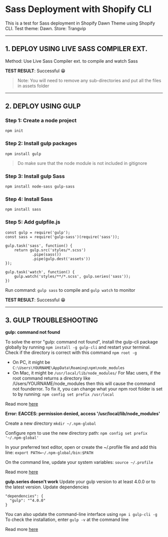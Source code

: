 # Sass Deployment with Shopify CLI

This is a test for Sass deployment in Shopify Dawn Theme using Shopify CLI.
Test theme: Dawn.
Store: Trangvip

---

## 1. DEPLOY USING LIVE SASS COMPILER EXT.

Method: Use Live Sass Compiler ext. to compile and watch Sass

**TEST RESULT**: Successful :grin:

> Note: You will need to remove any sub-directories and put all the files in assets folder

---

## 2. DEPLOY USING GULP

### Step 1: Create a node project

```
npm init
```

### Step 2: Install gulp packages

```
npm install gulp
```

> Do make sure that the node module is not included in gitignore

### Step 3: Install gulp Sass

```
npm install node-sass gulp-sass
```

### Step 4: Install Sass

```
npm install sass
```

### Step 5: Add gulpfile.js

```
const gulp = require('gulp');
const sass = require('gulp-sass')(require('sass'));

gulp.task('sass', function() {
    return gulp.src('styles/*.scss')
            .pipe(sass())
            .pipe(gulp.dest('assets'))
});

gulp.task('watch', function() {
    gulp.watch('styles/**/*.scss', gulp.series('sass'));
})
```

Run command: `gulp sass` to compile and `gulp watch` to monitor

**TEST RESULT**: Successful :grin:

---

## 3. GULP TROUBLESHOOTING

**gulp: command not found**

To solve the error "gulp: command not found", install the gulp-cli package globally by running `npm install -g gulp-cli` and restart your terminal.
Check if the directory is correct with this command `npm root -g`

- On PC, it might be `C:\Users\YOURNAME\AppData\Roaming\npm\node_modules`
- On Mac, it might be `/usr/local/lib/node_modules/`
  For Mac users, if the root command returns a directory like /Users/YOURNAME/node_modules then this will cause the command not founderror.
  To fix it, you can change what your npm root folder is set to by running: `npm config set prefix /usr/local`

Read more [here](https://coder-coder.com/fix-gulp-command-not-found-error/)

**Error: EACCES: permission denied, access '/usr/local/lib/node_modules'**

Create a new directory `mkdir ~/.npm-global`

Configure npm to use the new directory path: `npm config set prefix '~/.npm-global'`

In your preferred text editor, open or create the ~/.profile file and add this line: `export PATH=~/.npm-global/bin:$PATH`

On the command line, update your system variables: `source ~/.profile`

Read more [here](https://docs.npmjs.com/resolving-eacces-permissions-errors-when-installing-packages-globally#manually-change-npms-default-directory)

**gulp.series doesn't work**
Update your gulp version to at least 4.0.0 or to the latest version.
Update dependencies

```
"dependencies": {
  "gulp": "^4.0.0"
}
```

You can also update the command-line interface using `npm i gulp-cli -g`</br>
To check the installation, enter `gulp -v` at the command line

Read more [here](https://www.sitepoint.com/how-to-migrate-to-gulp-4/)
